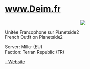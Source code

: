 www.Deim.fr
======

<center><a href="http://deim.fr"><img src="http://i.imgur.com/iTGnaIU.png"></a></center>

Unitée Francophone sur Planetside2<br>
French Outfit on Planetside2

Server: Miller (EU)<br>
Faction: Terran Republic (TR)

<a href="http://deim.fr">- Website</a>
